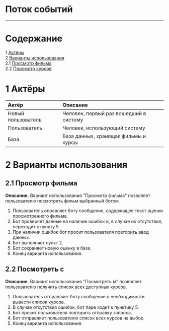 

# Поток событий
---

# Содержание
1 [Актёры](#actors)  
2 [Варианты использования](#use_case)  
2.1 [Просмотр фильма](#add_alert)   
2.2 [Просмотр курсов](#show_alert)  


<a name="actors"/>

# 1 Актёры

| Актёр | Описание |
|:--|:--|
| Новый пользователь | Человек, первый раз вошедший в систему |
| Пользователь | Человек, использующий систему |
| База | База данных, хранящая фильмы и курсы  |

<a name="use_case"/>

# 2 Варианты использования

<a name="add_alert"/>

## 2.1 Просмотр фильма

**Описание.** Вариант использования "Просмотр фильма" позволяет пользователю посмотреть фильм выбранный ботом.    
1. Пользователь оправляет боту сообщение, содержащее текст оценки просмотренного фильма.
2. Бот проверяет данные на наличие ошибок и, в случае их отсутствия, переходит к пункту 5.
3. При наличии ошибок бот просит пользователя повторить ввод данных.
4. Бот выполняет пункт 2.
5. Бот сохраняет новую оценку в базе.
6. Конец варианта использования. 


<a name="show_alert"/>

## 2.2 Посмотреть с
 **Описание.** Вариант использования "Посмотреть м" позволяет пользователю получить список всех доступных курсов.
1. Пользователь отправляет боту сообщение о необходимости вывести список курсов.
2. В случае отсутствия ошибок, бот паре ходит к пунктику 5.
3. Бот просит пользователя повторить отправку запроса.
4. Бот отправляет пользователю список всех курсов на выбор.
5. Конец варианта использования. 
